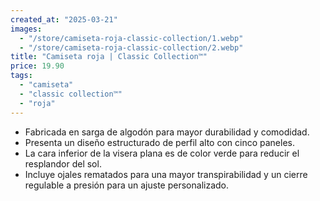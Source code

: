```yaml
---
created_at: "2025-03-21"
images:
  - "/store/camiseta-roja-classic-collection/1.webp"
  - "/store/camiseta-roja-classic-collection/2.webp"
title: "Camiseta roja | Classic Collection™"
price: 19.90
tags:
  - "camiseta"
  - "classic collection™"
  - "roja"
---
```


- Fabricada en sarga de algodón para mayor durabilidad y comodidad.
- Presenta un diseño estructurado de perfil alto con cinco paneles.
- La cara inferior de la visera plana es de color verde para reducir el resplandor del sol.
- Incluye ojales rematados para una mayor transpirabilidad y un cierre regulable a presión para un ajuste personalizado.
